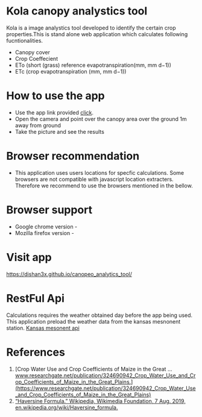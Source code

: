 # Kola canopy analystics tool

Kola is a image analystics tool developed to identify the certain crop properties.This is stand alone web application which calculates following fucntionalities.

 - Canopy cover
 - Crop Coeffecient 
 - ETo (short (grass) reference evapotranspiration(mm, mm d−1))
 - ETc (crop evapotranspiration (mm, mm d−1))


# How to use the app

  - Use the app link provided [click](https://dishan3x.github.io/canopeo_analytics_tool/).
  - Open the camera and point over the canopy area over the ground 1m away from  ground
  - Take the picture and see the results

# Browser recommendation 
  - This application uses users locations for specfic calculations. Some browsers
    are not compatible with javascript location extracters. Therefore we recommend to
    use the browsers mentioned in the bellow.   

# Browser support

 - Google chrome version - 
 - Mozilla firefox version - 

# Visit app
 https://dishan3x.github.io/canopeo_analytics_tool/

# RestFul Api
  Calculations requires the weather obtained day before the app being
  used. This application preload the weather data from the kansas mesnonent station.
  [Kansas mesonent api](http://mesonet.k-state.edu/rest/)

 # References
 
1. [Crop Water Use and Crop Coefficients of Maize in the Great ... www.researchgate.net/publication/324690942_Crop_Water_Use_and_Crop_Coefficients_of_Maize_in_the_Great_Plains.](https://www.researchgate.net/publication/324690942_Crop_Water_Use_and_Crop_Coefficients_of_Maize_in_the_Great_Plains)
1. [“Haversine Formula.” Wikipedia, Wikimedia Foundation, 7 Aug. 2019, en.wikipedia.org/wiki/Haversine_formula.](https://en.wikipedia.org/wiki/Haversine_formula)

